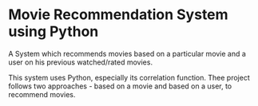 # Movie Recommendation System using Python
A System which recommends movies based on a particular movie and a user on his previous watched/rated movies.

This system uses Python, especially its correlation function. Thee project follows two approaches - based on a movie and based on a user, to recommend movies.
